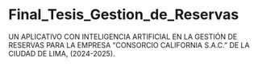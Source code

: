 # Final_Tesis_Gestion_de_Reservas
UN APLICATIVO CON INTELIGENCIA ARTIFICIAL EN LA GESTIÓN DE RESERVAS PARA LA EMPRESA “CONSORCIO CALIFORNIA S.A.C.” DE LA CIUDAD DE LIMA, (2024-2025).

